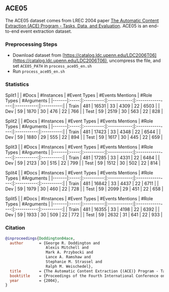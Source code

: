 ## ACE05

The ACE05 dataset comes from LREC 2004 paper [The Automatic Content Extraction (ACE) Program - Tasks, Data, and Evaluation](https://aclanthology.org/L04-1011/). ACE05 is an end-to-end event extraction dataset.

### Preprocessing Steps

- Download dataset from [https://catalog.ldc.upenn.edu/LDC2006T06](https://catalog.ldc.upenn.edu/LDC2006T06), uncompress the file, and set `ACE05_PATH` in `process_ace05_en.sh`
- Run `process_ace05_en.sh`

### Statistics

Split1
|       | #Docs | #Instances | #Event Types | #Events Mentions | #Role Types | #Arguments |
|-------|:-----:|:----------:|:------------:|:----------------:|:-----------:|:----------:|
| Train |  481  |   16531    |     33       |      4309        |      22     |    6503    |
| Dev   |   59  |    1870    |     30       |       476        |      22     |     766    |
| Test  |   59  |    2519    |     30       |       563        |      22     |     828    |

Split2
|       | #Docs | #Instances | #Event Types | #Events Mentions | #Role Types | #Arguments |
|-------|:-----:|:----------:|:------------:|:----------------:|:-----------:|:----------:|
| Train |  481  |   17423    |     33       |      4348        |      22     |    6544    |
| Dev   |   59  |    1880    |     29       |       555        |      22     |     894    |
| Test  |   59  |    1617    |     30       |       445        |      22     |     659    |

Split3
|       | #Docs | #Instances | #Event Types | #Events Mentions | #Role Types | #Arguments |
|-------|:-----:|:----------:|:------------:|:----------------:|:-----------:|:----------:|
| Train |  481  |   17285    |     33       |      4331        |      22     |    6484    |
| Dev   |   59  |    2123    |     30       |       515        |      22     |     799    |
| Test  |   59  |    1512    |     30       |       502        |      22     |     814    |

Split4
|       | #Docs | #Instances | #Event Types | #Events Mentions | #Role Types | #Arguments |
|-------|:-----:|:----------:|:------------:|:----------------:|:-----------:|:----------:|
| Train |  481  |   16842    |     33       |      4437        |      22     |    6711    |
| Dev   |   59  |    1979    |     30       |       460        |      22     |     728    |
| Test  |   59  |    2099    |     29       |       451        |      22     |     658    |

Split5
|       | #Docs | #Instances | #Event Types | #Events Mentions | #Role Types | #Arguments |
|-------|:-----:|:----------:|:------------:|:----------------:|:-----------:|:----------:|
| Train |  481  |   16355    |     33       |      4198        |      22     |    6392    |
| Dev   |   59  |    1933    |     30       |       509        |      22     |     772    |
| Test  |   59  |    2632    |     31       |       641        |      22     |     933    |

### Citation

```bib
@inproceedings{Doddington04ace,
  author       = {George R. Doddington and
                  Alexis Mitchell and
                  Mark A. Przybocki and
                  Lance A. Ramshaw and
                  Stephanie M. Strassel and
                  Ralph M. Weischedel},
  title        = {The Automatic Content Extraction {(ACE)} Program - Tasks, Data, and Evaluation},
  booktitle    = {Proceedings of the Fourth International Conference on Language Resources and Evaluation (LREC)},
  year         = {2004},
}
```
